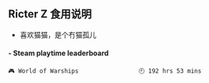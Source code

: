 ## Ricter Z 食用说明
- 喜欢猫猫，是个冇猫孤儿

<!-- steam-box start -->
#### - Steam playtime leaderboard
```text
🎮 World of Warships                 🕘 192 hrs 53 mins
```
<!-- Powered by https://github.com/YouEclipse/steam-box . -->
<!-- steam-box end -->
